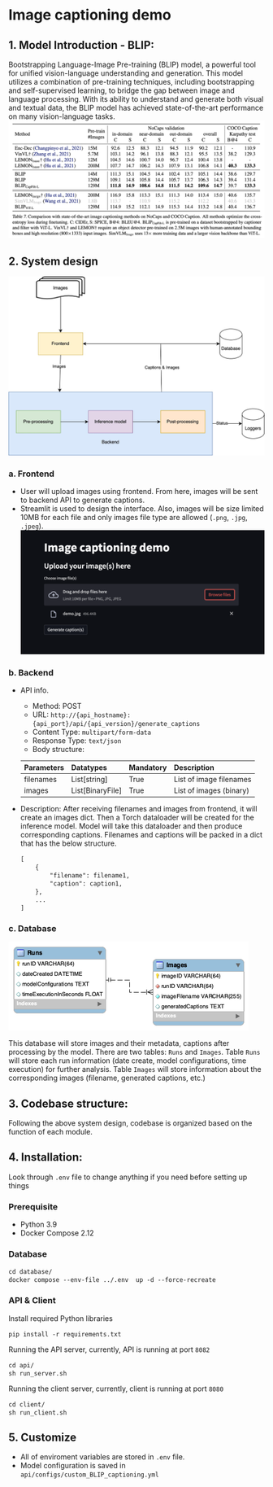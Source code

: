 # Image captioning demo

## 1. Model Introduction - BLIP:
Bootstrapping Language-Image Pre-training (BLIP) model, a powerful tool for unified vision-language understanding and generation. This model utilizes a combination of pre-training techniques, including bootstrapping and self-supervised learning, to bridge the gap between image and language processing. With its ability to understand and generate both visual and textual data, the BLIP model has achieved state-of-the-art performance on many vision-language tasks. 
![BLIP Image Captioning Results](images/BLIP_image_cap.png)

## 2. System design
![Image Captioning System design](images/system_design.jpg)
### a. Frontend
- User will upload images using frontend. From here, images will be sent to backend API to generate captions. 
- Streamlit is used to design the interface. Also, images will be size limited 10MB for each file and only images file type are allowed (`.png`, `.jpg`, `.jpeg`).
![Frontend UI](images/frontend_demo.png)

### b. Backend
* API info.
    - Method: POST
    - URL: `http://{api_hostname}:{api_port}/api/{api_version}/generate_captions`
    - Content Type: `multipart/form-data`
    - Response Type: `text/json`
    - Body structure:

    |Parameters|Datatypes|Mandatory|Description|
    |-|-|-|-|
    |filenames|List[string]|True| List of image filenames|
    |images|List[BinaryFile]|True| List of images (binary)|
* Description:
    After receiving filenames and images from frontend, it will create an images dict. Then a Torch dataloader will be created for the inference model. Model will take this dataloader and then produce corresponding captions. Filenames and captions will be packed in a dict that has the below structure.
    ```
    [
        {
            "filename": filename1,
            "caption": caption1,
        },
        ...
    ]
    ```

### c. Database
![Database design](images/database_design.png)

This database will store images and their metadata, captions after processing by the model. There are two tables: `Runs` and `Images`. Table `Runs` will store each run information (date create, model configurations, time execution) for further analysis. Table `Images` will store information about the corresponding images (filename, generated captions, etc.) 

## 3. Codebase structure:
Following the above system design, codebase is organized based on the function of each module.

## 4. Installation:
Look through `.env` file to change anything if you need before setting up things

### Prerequisite
- Python 3.9
- Docker Compose 2.12

### Database
```
cd database/
docker compose --env-file ../.env  up -d --force-recreate
```
### API & Client
Install required Python libraries
```
pip install -r requirements.txt
```
Running the API server, currently, API is running at port `8082`
```
cd api/
sh run_server.sh
````
Running the client server, currently, client is running at port `8080`
```
cd client/
sh run_client.sh
````

## 5. Customize
- All of enviroment variables are stored in `.env` file.
- Model configuration is saved in `api/configs/custom_BLIP_captioning.yml`



